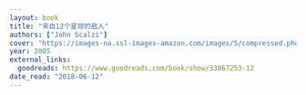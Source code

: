 ```yaml
---
layout: book
title: "来自12个星球的敌人"
authors: ["John Scalzi"]
cover: "https://images-na.ssl-images-amazon.com/images/S/compressed.photo.goodreads.com/books/1484555970i/33867253.jpg"
year: 2005
external_links:
  goodreads: https://www.goodreads.com/book/show/33867253-12
date_read: "2018-06-12"
---
```

